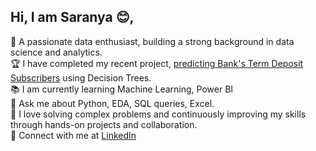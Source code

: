 ## Hi, I am Saranya 😊,

🚀 A passionate data enthusiast, building a strong background in data science and analytics.
<br> 🏆 I have completed my recent project, [predicting Bank's Term Deposit Subscribers](https://github.com/saranya-ponnarasu/Bank_TermDeposit_Prediction) using Decision Trees.
<br> 📚 I am currently learning Machine Learning, Power BI
<br> 🔨 Ask me about Python,  EDA, SQL queries, Excel.
<br> 🤹 I love solving complex problems and continuously improving my skills through hands-on projects and collaboration.
<br> 🔗 Connect with me at [LinkedIn](https://www.linkedin.com/in/saranya-ponnarasu/)




<!--
**saranya-ponnarasu/saranya-ponnarasu** is a ✨ _special_ ✨ repository because its `README.md` (this file) appears on your GitHub profile.

Here are some ideas to get you started:

- 🔭 I’m currently working on ...
- 🌱 I’m currently learning ...
- 👯 I’m looking to collaborate on ...
- 🤔 I’m looking for help with ...
- 💬 Ask me about ...
- 📫 How to reach me: ...
- 😄 Pronouns: ...
- ⚡ Fun fact: ...
-->

